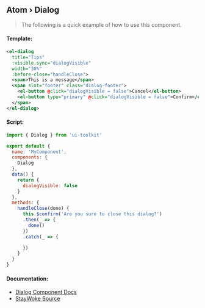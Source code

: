 Atom › Dialog
---

> The following is a quick example of how to use this component.


#### Template:

```xml
<el-dialog
  title="Tips"
  :visible.sync="dialogVisible"
  width="30%"
  :before-close="handleClose">
  <span>This is a message</span>
  <span slot="footer" class="dialog-footer">
    <el-button @click="dialogVisible = false">Cancel</el-button>
    <el-button type="primary" @click="dialogVisible = false">Confirm</el-button>
  </span>
</el-dialog>
```


#### Script:
```js
import { Dialog } from 'ui-toolkit'

export default {
  name: 'MyComponent',
  components: {
    Dialog
  },
  data() {
    return {
      dialogVisible: false
    }
  },
  methods: {
    handleClose(done) {
      this.$confirm('Are you sure to close this dialog?')
      .then(_ => {
        done()
      })
      .catch(_ => {

      })
    }
  }
}
```


#### Documentation:

* [Dialog Component Docs](https://element.eleme.io/#/en-US/component/dialog)
* [StayWoke Source](https://github.com/staywoke/ui-toolkit/tree/master/src/components/atoms/dialog)
